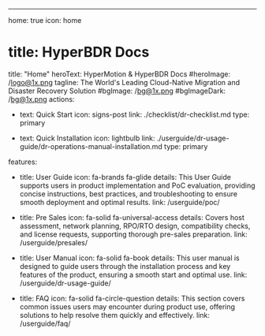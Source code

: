 ---
home: true
icon: home
# title: HyperBDR Docs
title: "Home"
heroText: HyperMotion & HyperBDR Docs
#heroImage: /logo@1x.png
tagline: The World's Leading Cloud-Native Migration and Disaster Recovery Solution
#bgImage: /bg@1x.png
#bgImageDark: /bg@1x.png
actions:
  - text: Quick Start
    icon: signs-post
    link: ./checklist/dr-checklist.md
    type: primary

  - text: Quick Installation
    icon: lightbulb
    link: ./userguide/dr-usage-guide/dr-operations-manual-installation.md
    type: primary

features:
  - title: User Guide
    icon: fa-brands fa-glide
    details: This User Guide supports users in product implementation and PoC evaluation, providing concise instructions, best practices, and troubleshooting to ensure smooth deployment and optimal results.
    link: /userguide/poc/

  - title: Pre Sales
    icon: fa-solid fa-universal-access
    details: Covers host assessment, network planning, RPO/RTO design, compatibility checks, and license requests, supporting thorough pre-sales preparation.
    link: /userguide/presales/

  - title: User Manual
    icon: fa-solid fa-book
    details: This user manual is designed to guide users through the installation process and key features of the product, ensuring a smooth start and optimal use.
    link: /userguide/dr-usage-guide/

  - title: FAQ
    icon: fa-solid fa-circle-question
    details: This section covers common issues users may encounter during product use, offering solutions to help resolve them quickly and effectively.
    link: /userguide/faq/